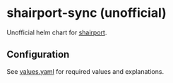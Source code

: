 # shairport-sync (unofficial)

Unofficial helm chart for [shairport](https://github.com/mikebrady/shairport-sync).

## Configuration

See [values.yaml](https://github.com/lmatfy/charts/blob/main/charts/shairport/values.yaml) for required values and explanations.
